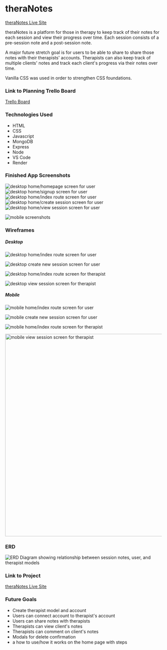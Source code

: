 # theraNotes

[theraNotes Live Site](https://project2-6lhz.onrender.com/)

theraNotes is a platform for those in therapy to keep track of their notes for each session and view their progress over time. Each session consists of a pre-session note and a post-session note. 

A major future stretch goal is for users to be able to share to share those notes with their therapists' accounts. Therapists can also keep track of multiple clients' notes and track each client's progress via their notes over time.

Vanilla CSS was used in order to strengthen CSS foundations.

### Link to Planning Trello Board
[Trello Board](https://trello.com/invite/b/taFMH5oe/ATTI1e994c49c1b88f52a3e1a93a561592e5DC05E651/projcet-2)

### Technologies Used

- HTML
- CSS
- Javascript
- MongoDB
- Express
- Node
- VS Code
- Render

### Finished App Screenshots
![desktop home/homepage screen for user](https://i.imgur.com/Szrw7Vi.png)
![desktop home/signup screen for user](https://i.imgur.com/jiUbFcJ.png)
![desktop home/index route screen for user](https://i.imgur.com/IwRVsNF.png)
![desktop home/create session screen for user](https://i.imgur.com/N01yEJq.png)
![desktop home/view session screen for user](https://i.imgur.com/tNDG7om.png)


![mobile screenshots](https://i.imgur.com/07EsaJZ.png)


### Wireframes

##### Desktop
![desktop home/index route screen for user](https://i.imgur.com/coiKjnX.png)

![desktop create new session screen for user](https://i.imgur.com/MOqP0fk.png)

![desktop home/index route screen for therapist](https://i.imgur.com/ioH50Z4.png)

![desktop view session screen for therapist](https://i.imgur.com/szugSWJ.png)

##### Mobile
![mobile home/index route screen for user](https://i.imgur.com/FduJeBF.png)

![mobile create new session screen for user](https://i.imgur.com/LZngCUk.png)

![mobile home/index route screen for therapist](https://i.imgur.com/u2VbRYC.png)

<img src="https://i.imgur.com/tOyqFvm.png" alt="mobile view session screen for therapist" height="650">


<!-- <img src="https://i.imgur.com/FduJeBF.png" alt="mobile home/index route screen for user" height="400">

<img src="https://i.imgur.com/LZngCUk.png" alt="mobile create new session screen for user" height="400">

<img src="https://i.imgur.com/u2VbRYC.png" alt="mobile home/index route screen for therapist" height="400">

<img src="https://i.imgur.com/tOyqFvm.png" alt="mobile view session screen for therapist" height="400"> -->

### ERD
![ERD Diagram showing relationship between session notes, user, and therapist models](https://i.imgur.com/r9e57M6.png)


<!-- ### Daily Plan

| Day | Goal |
|-----|------|
|  1 (Tues)  | <ul><li>Build out HTML for homepage for user</li><li>Create session notes model</li><li>Create seed file for session notes</li><li>Implement Read function (Index & Show routes)</li><li>Implement Create function (New & Create routes)</li></ul> |
|  2 (Wed)  | <ul><li>Implement Delete function (Delete route)</li><li>Implement Update function (Edit & Update routes)</li><li>Add User Model</li><li>Add session-based authentication and authorization for users</li></ul> |
|  3 (Thurs)  | <ul><li>Create dummy user with fleshed out sessions</li><li>Style user homepage (web and mobile)</li><li>Style user new session page (web and mobile)</li><li>Add therapist model</li><li>Create skeleton for therapist routes: homepage with view of all clients and show route for client's session notes</li></ul>|
|  4 (Fri)  | <ul><li>Figure out how to share authorization between user and therapist model</li><li>Style therapist pages (web and mobile)</li></ul> |
|  5 (Sat)  | <ul><li>Create nav for web and mobile</li><li>Create logo for theraNotes</li></ul> |
|  6 (Sun)  | <ul><li>Continue styling</li><li>Add github details?</li></ul> |
|  7 (Mon)  | <ul><li>Finishing touches</li></ul> | -->


### Link to Project
[theraNotes Live Site](https://project2-6lhz.onrender.com/)


### Future Goals

- Create therapist model and account
- Users can connect account to therapist's account
- Users can share notes with therapists
- Therapists can view client's notes
- Therapists can comment on client's notes
- Modals for delete confirmation
- a how to use/how it works on the home page with steps
